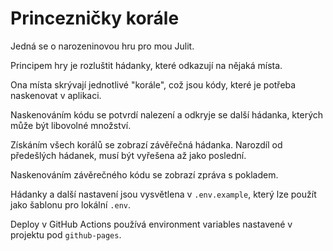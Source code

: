 # Princezničky korále

Jedná se o narozeninovou hru pro mou Julit.

Principem hry je rozluštit hádanky, které odkazují na nějaká místa.

Ona místa skrývají jednotlivé "korále", což jsou kódy, které je potřeba naskenovat v aplikaci. 

Naskenováním kódu se potvrdí nalezení a odkryje se další hádanka, kterých může být libovolné množství.

Získáním všech korálů se zobrazí závěřečná hádanka. Narozdíl od předešlých hádanek, musí být vyřešena až jako poslední.

Naskenováním závěrečného kódu se zobrazí zpráva s pokladem.

Hádanky a další nastavení jsou vysvětlena v `.env.example`, který lze použít jako šablonu pro lokální `.env`.

Deploy v GitHub Actions používá environment variables nastavené v projektu pod `github-pages`.

